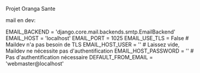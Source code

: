 Projet Oranga Sante


mail en dev:

EMAIL_BACKEND = 'django.core.mail.backends.smtp.EmailBackend'
EMAIL_HOST = 'localhost'
EMAIL_PORT = 1025
EMAIL_USE_TLS = False  # Maildev n'a pas besoin de TLS
EMAIL_HOST_USER = ''  # Laissez vide, Maildev ne nécessite pas d'authentification
EMAIL_HOST_PASSWORD = ''  # Pas d'authentification nécessaire
DEFAULT_FROM_EMAIL = 'webmaster@localhost'
